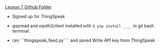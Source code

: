 [Lesson 7 Github Folder](https://github.com/kevinwlu/iot/tree/master/lesson7)

- Signed up for ThingSpeak
- gspread and oauth2client installed with ```$ pip install ____``` in git bash terminal.

- ran ```thingspeak_feed.py```` and saved Write API key from ThingSpeak